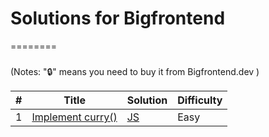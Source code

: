 # Solutions for Bigfrontend 
========

###

(Notes: "🔒" means you need to buy it from Bigfrontend.dev )


| # | Title | Solution | Difficulty |
|---| ----- | -------- | ---------- |
|1|[Implement curry()](https://bigfrontend.dev/problem/implement-curry) | [JS](https://github.com/Reza-Navazani/bigfrontend-solution/blob/c0d5dd4a2af4dc3e0ef5137e44264e12a1e82537/JS/Curry.js)|Easy|
